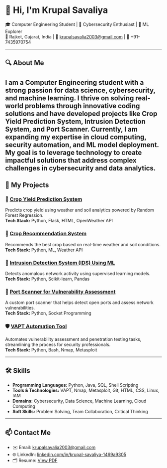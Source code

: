 # 👋 Hi, I'm Krupal Savaliya

🎓 Computer Engineering Student | 🧠 Cybersecurity Enthusiast | 🔐 ML Explorer  
📍 Rajkot, Gujarat, India | 📧 krupalsavalia2003@gmail.com | 📱 +91-7435970754

---

## 🔍 About Me

I am a Computer Engineering student with a strong passion for **data science**, **cybersecurity**, and **machine learning**. I thrive on solving real-world problems through innovative coding solutions and have developed projects like **Crop Yield Prediction System**, **Intrusion Detection System**, and **Port Scanner**.
Currently, I am expanding my expertise in **cloud computing**, **security automation**, and **ML model deployment**. My goal is to leverage technology to create impactful solutions that address complex challenges in cybersecurity and data analytics.
---

## 🚀 My Projects

### 🌾 [Crop Yield Prediction System](https://github.com/krupal-savalia/yield-prediction-system)
Predicts crop yield using weather and soil analytics powered by Random Forest Regression.  
**Tech Stack:** Python, Flask, HTML, OpenWeather API

### 🌱 [Crop Recommendation System](https://github.com/krupal-savalia/yield-prediction-system)
Recommends the best crop based on real-time weather and soil conditions.  
**Tech Stack:** Python, ML, Weather API

### 🔐 [Intrusion Detection System (IDS) Using ML](https://github.com/krupal-savalia/IDS-ml)
Detects anomalous network activity using supervised learning models.  
**Tech Stack:** Python, Scikit-learn, Pandas

### 🧪 [Port Scanner for Vulnerability Assessment](https://github.com/krupal-savalia/Port-Scanner)
A custom port scanner that helps detect open ports and assess network vulnerabilities.  
**Tech Stack:** Python, Socket Programming

### 🛡️ [VAPT Automation Tool](https://github.com/krupal-savalia/VAPT-Automation-Tool)
Automates vulnerability assessment and penetration testing tasks, streamlining the process for security professionals.  
**Tech Stack:** Python, Bash, Nmap, Metasploit

---

## 🛠️ Skills

- **Programming Languages:** Python, Java, SQL, Shell Scripting  
- **Tools & Technologies:** VAPT, Nmap, Metasploit, Git, HTML, CSS, Linux, IAM  
- **Domains:** Cybersecurity, Data Science, Machine Learning, Cloud Computing  
- **Soft Skills:** Problem Solving, Team Collaboration, Critical Thinking

---

## 📫 Contact Me

- ✉️ Email: krupalsavalia2003@gmail.com  
- 🌐 LinkedIn: [linkedin.com/in/krupal-savaliya-1469a9305](https://linkedin.com/in/krupal-savaliya-1469a9305)  
- 🗂 Resume: [View PDF](./KrupalSavaliyaResume.pdf)



